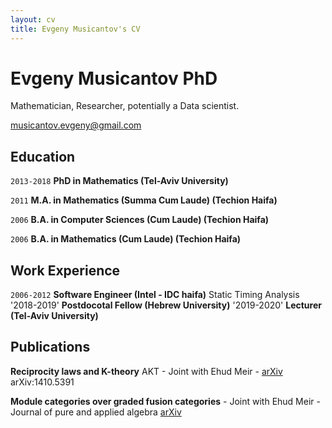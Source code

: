 ```yaml
---
layout: cv
title: Evgeny Musicantov's CV
---
```

# Evgeny Musicantov PhD
Mathematician, Researcher, potentially a Data scientist.

<div id="webaddress">
<a href="musicantov.evgeny@gmail.com">musicantov.evgeny@gmail.com</a>

</div>


## Education

`2013-2018`
__PhD in Mathematics (Tel-Aviv University)__

`2011`
__M.A. in Mathematics (Summa Cum Laude) (Techion Haifa)__

`2006` 
__B.A. in Computer Sciences (Cum Laude) (Techion Haifa)__


`2006`
__B.A. in Mathematics (Cum Laude) (Techion Haifa)__


## Work Experience


`2006-2012`
__Software Engineer (Intel - IDC haifa)__
Static Timing Analysis
'2018-2019'
__Postdocotal Fellow (Hebrew University)__ 
'2019-2020'
__Lecturer (Tel-Aviv University)__

## Publications
__Reciprocity laws and K-theory__  AKT - Joint with Ehud Meir - <a href="https://arxiv.org/abs/1410.5391">arXiv</a>
arXiv:1410.5391 


__Module categories over graded fusion categories__ - Joint with Ehud Meir -Journal of pure and applied algebra <a href="https://arxiv.org/abs/1010.4333">arXiv</a> 


<!-- ### Footer

Last updated: September 2020 -->


